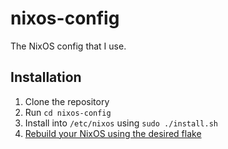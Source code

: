 <h1>nixos-config</h1>

The NixOS config that I use.

## Installation
1. Clone the repository
2. Run ```cd nixos-config```
4. Install into `/etc/nixos` using `sudo ./install.sh`
5. [Rebuild your NixOS using the desired flake](https://nixos.wiki/wiki/flakes#Using_nix_flakes_with_NixOS)